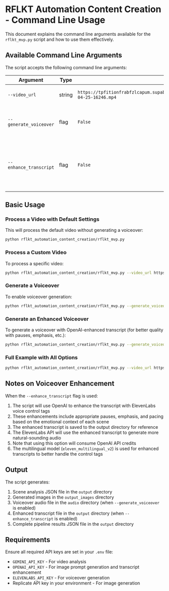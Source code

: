 # RFLKT Automation Content Creation - Command Line Usage

This document explains the command line arguments available for the `rflkt_mvp.py` script and how to use them effectively.

## Available Command Line Arguments

The script accepts the following command line arguments:

| Argument | Type | Default | Description |
|----------|------|---------|-------------|
| `--video_url` | string | `https://tpfitionfrabfzlcapum.supabase.co/storage/v1/object/public/videos/testing/2025-04-25-16246.mp4` | URL of the video to process |
| `--generate_voiceover` | flag | `False` | Enable voiceover generation from transcript |
| `--enhance_transcript` | flag | `False` | Enable transcript enhancement with OpenAI (only relevant when voiceover is enabled) |

## Basic Usage

### Process a Video with Default Settings

This will process the default video without generating a voiceover:

```bash
python rflkt_automation_content_creation/rflkt_mvp.py
```

### Process a Custom Video

To process a specific video:

```bash
python rflkt_automation_content_creation/rflkt_mvp.py --video_url https://example.com/path/to/your/video.mp4
```

### Generate a Voiceover

To enable voiceover generation:

```bash
python rflkt_automation_content_creation/rflkt_mvp.py --generate_voiceover
```

### Generate an Enhanced Voiceover

To generate a voiceover with OpenAI-enhanced transcript (for better quality with pauses, emphasis, etc.):

```bash
python rflkt_automation_content_creation/rflkt_mvp.py --generate_voiceover --enhance_transcript
```

### Full Example with All Options

```bash
python rflkt_automation_content_creation/rflkt_mvp.py --video_url https://example.com/path/to/your/video.mp4 --generate_voiceover --enhance_transcript
```

## Notes on Voiceover Enhancement

When the `--enhance_transcript` flag is used:

1. The script will use OpenAI to enhance the transcript with ElevenLabs voice control tags
2. These enhancements include appropriate pauses, emphasis, and pacing based on the emotional context of each scene
3. The enhanced transcript is saved to the output directory for reference
4. The ElevenLabs API will use the enhanced transcript to generate more natural-sounding audio
5. Note that using this option will consume OpenAI API credits
6. The multilingual model (`eleven_multilingual_v2`) is used for enhanced transcripts to better handle the control tags

## Output

The script generates:

1. Scene analysis JSON file in the `output` directory
2. Generated images in the `output_images` directory
3. Voiceover audio file in the `audio` directory (when `--generate_voiceover` is enabled)
4. Enhanced transcript file in the `output` directory (when `--enhance_transcript` is enabled)
5. Complete pipeline results JSON file in the `output` directory

## Requirements

Ensure all required API keys are set in your `.env` file:
- `GEMINI_API_KEY` - For video analysis
- `OPENAI_API_KEY` - For image prompt generation and transcript enhancement
- `ELEVENLABS_API_KEY` - For voiceover generation
- Replicate API key in your environment - For image generation 
